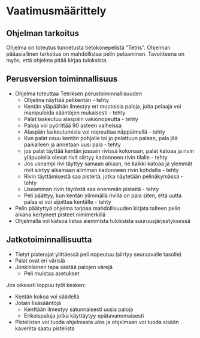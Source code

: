 # Vaatimusmäärittely

## Ohjelman tarkoitus

Ohjelma on toteutus tunnetusta tietokonepelistä "Tetris". Ohjelman pääasiallinen tarkoitus on mahdollistaa pelin pelaaminen. Tavoitteena on myös, että
ohjelma pitää kirjaa tuloksista.

## Perusversion toiminnallisuus

 - Ohjelma toteuttaa Tetriksen perustoiminnallisuuden
   - Ohjelma näyttää pelikentän \- tehty
   - Kentän yläpäähän ilmestyy eri muotoisia paloja, joita pelaaja voi manipuloida sääntöjen mukaisesti \- tehty
   - Palat laskeutuu alaspäin vakionopeutta \- tehty
   - Paloja voi pyörittää 90 asteen vaiheissa
   - Alaspäin laskeutumista voi nopeuttaa näppäimellä \- tehty
   - Kun palat osuu kentän pohjalle tai jo pelattuun palaan, pala jää paikalleen ja annetaan uusi pala \- tehty
   - jos palat täyttää kentän jossain rivissä kokonaan, palat katoaa ja rivin yläpuolella olevat rivit siirtyy kadonneen rivin tilalle \- tehty
   - Jos useampi rivi täyttyy samaan aikaan, ne kaikki katoaa ja ylemmät rivit siirtyy alkamaan alimman kadonneen rivin kohdalta \- tehty
   - Rivin täyttämisestä saa pisteitä, jotka näytetään pelinäkymässä \- tehty
   - Useamman rivin täytöstä saa enemmän pisteitä \- tehty
   - Peli päättyy, kun kentän ylimmällä rivillä on pala siten, että uutta palaa ei voi sijoittaa kentälle  \- tehty
 - Pelin päätyttyä ohjelma tarjoaa mahdollisuuden kirjata talteen pelin aikana kertyneet pisteet nimimerkillä
 - Ohjelmalla voi katsoa listaa aiemmista tuloksista suuruusjärjestyksessä

## Jatkotoiminnallisuutta

 - Tietyt pisterajat ylittäessä peli nopeutuu (siirtyy seuraavalle tasolle)
 - Palat ovat eri värisiä
 - Jonkinlainen tapa säätää palojen värejä
   - Peli muistaa asetukset

Jos oikeasti loppuu työt kesken:
 - Kentän kokoa voi säädellä
 - Jotain lisäsääntöjä
   - Kenttään ilmestyy satunnaisesti uusia paloja
   - Erikoispaloja jotka käyttäytyy epätavanomaisesti
 - Pistelistan voi tuoda ohjelmasta ulos ja ohjelmaan voi tuoda sisään kaverilta saatu pistelista
